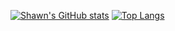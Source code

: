 [![Shawn's GitHub stats](https://github-readme-stats.vercel.app/api?username=shawntoffel&count_private=true&hide_rank=true&show_icons=true&line_height=28)](https://github.com/anuraghazra/github-readme-stats)
[![Top Langs](https://github-readme-stats.vercel.app/api/top-langs/?username=shawntoffel&hide=objective-c&langs_count=100&layout=compact)](https://github.com/anuraghazra/github-readme-stats)
